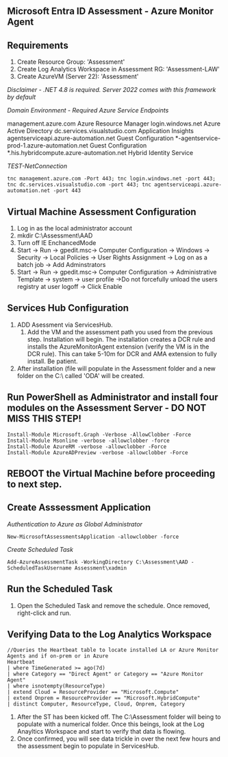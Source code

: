 ## Microsoft Entra ID Assessment - Azure Monitor Agent 

## Requirements

1. Create Resource Group: 'Assessment'
2. Create Log Analytics Workspace in Assessment RG: 'Assessment-LAW'
3. Create AzureVM (Server 22): 'Assessment' 

*Disclaimer - .NET 4.8 is required. Server 2022 comes with this framework by default*

*Domain Environment - Required Azure Service Endpoints*

management.azure.com	Azure Resource Manager
login.windows.net	Azure Active Directory
dc.services.visualstudio.com	Application Insights
agentserviceapi.azure-automation.net	Guest Configuration
*-agentservice-prod-1.azure-automation.net	Guest Configuration
*.his.hybridcompute.azure-automation.net	Hybrid Identity Service

*TEST-NetConnection*

```
tnc management.azure.com -Port 443; tnc login.windows.net -port 443; tnc dc.services.visualstudio.com -port 443; tnc agentserviceapi.azure-automation.net -port 443
```

## Virtual Machine Assessment Configuration

1. Log in as the local administrator account
2. mkdir C:\Assessment\AAD
3. Turn off IE EnchancedMode
4. Start -> Run -> gpedit.msc-> Computer Configuration -> Windows -> Security -> Local Policies -> User Rights Assignment -> Log on as a batch job -> Add Adminstrators
5. Start -> Run -> gpedit.msc-> Computer Configuration -> Administrative Template -> system -> user profile ->Do not forcefully unload the users registry at user logoff -> Click Enable


## Services Hub Configuration

1. ADD Asessment via ServicesHub. 
	1. Add the VM and the assessment path you used from the previous step. Installation will begin.
The installation creates a DCR rule and installs the AzureMonitorAgent extension (verify the VM is in the DCR rule). This can take 5-10m for DCR and AMA extension to fully install. Be patient.
2. After installation (file will populate in the Assessment folder and a new folder on the C:\ called 'ODA' will be created.


## Run PowerShell as Administrator and install four modules on the Assessment Server - DO NOT MISS THIS STEP! ##
```
Install-Module Microsoft.Graph -Verbose -AllowClobber -Force 
Install-Module Msonline -verbose -allowclobber -force
Install-Module AzureRM -verbose -allowclobber -Force
Install-Module AzureADPreview -verbose -allowclobber -Force
```
## REBOOT the Virtual Machine before proceeding to next step.


## Create Asssessment Application 

*Authentication to Azure as Global Administrator*

```
New-MicrosoftAssessmentsApplication -allowclobber -force
```

*Create Scheduled Task*
```
Add-AzureAssessmentTask -WorkingDirectory C:\Assessment\AAD -ScheduledTaskUsername Assessment\xadmin
```

## Run the Scheduled Task ##
1. Open the Scheduled Task and remove the schedule. Once removed, right-click and run.

## Verifying Data to the Log Analytics Workspace ##

```
//Queries the Heartbeat table to locate installed LA or Azure Monitor Agents and if on-prem or in Azure 
Heartbeat
| where TimeGenerated >= ago(7d)
| where Category == "Direct Agent" or Category == "Azure Monitor Agent"
| where isnotempty(ResourceType)
| extend Cloud = ResourceProvider == "Microsoft.Compute"
| extend Onprem = ResourceProvider == "Microsoft.HybridCompute"
| distinct Computer, ResourceType, Cloud, Onprem, Category
```
1. After the ST has been kicked off. The C:\Assessment folder will being to populate with a numerical folder. Once this beings, look at the Log Anayltics Workspace and start to verify that data is flowing. 
2. Once confirmed, you will see data trickle in over the next few hours and the assessment begin to populate in ServicesHub.




